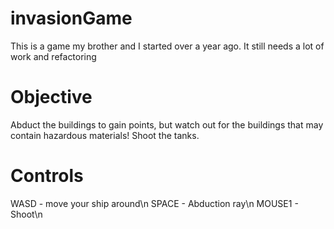 invasionGame
============
This is a game my brother and I started over a year ago. It still needs a lot of work and refactoring

Objective
=========
Abduct the buildings to gain points, but watch out for the buildings that may contain hazardous materials!
Shoot the tanks.

Controls
========
WASD - move your ship around\n
SPACE - Abduction ray\n
MOUSE1 - Shoot\n
